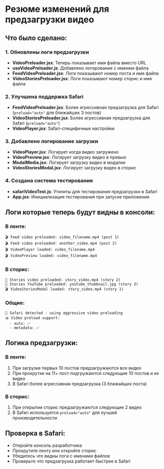 # Резюме изменений для предзагрузки видео

## Что было сделано:

### 1. Обновлены логи предзагрузки
- **VideoPreloader.jsx**: Теперь показывает имя файла вместо URL
- **useVideoPreloader.js**: Добавлено логирование с именем файла
- **FeedVideoPreloader.jsx**: Логи показывают номер поста и имя файла
- **VideoStoriesPreloader.jsx**: Логи показывают номер сторис и имя файла

### 2. Улучшена поддержка Safari
- **FeedVideoPreloader.jsx**: Более агрессивная предзагрузка для Safari (`preload="auto"` для ближайших 3 постов)
- **VideoStoriesPreloader.jsx**: Более агрессивная предзагрузка для Safari (`preload="auto"`)
- **VideoPlayer.jsx**: Safari-специфичные настройки

### 3. Добавлено логирование загрузки
- **VideoPlayer.jsx**: Логирует когда видео загружено
- **VideoPreview.jsx**: Логирует загрузку видео в превью
- **ModalMedia.jsx**: Логирует загрузку видео в модалке
- **VideoStoriesModal.jsx**: Логирует загрузку видео в сторис

### 4. Создана система тестирования
- **safariVideoTest.js**: Утилиты для тестирования предзагрузки в Safari
- **App.jsx**: Инициализация тестирования при запуске приложения

## Логи которые теперь будут видны в консоли:

### В ленте:
```
🎬 Feed video preloaded: video_filename.mp4 (post 1)
🎬 Feed video preloaded: another_video.mp4 (post 2)
🎬 VideoPlayer loaded: video_filename.mp4
🎬 VideoPreview loaded: video_filename.mp4
```

### В сторис:
```
📱 Stories video preloaded: story_video.mp4 (story 2)
📱 Stories YouTube preloaded: youtube_thumbnail.jpg (story 3)
🎬 VideoStoriesModal loaded: story_video.mp4 (story 1)
```

### Общие:
```
🦁 Safari detected - using aggressive video preloading
📊 Video preload support:
  - auto: ✅
  - metadata: ✅
```

## Логика предзагрузки:

### В ленте:
1. При загрузке первых 10 постов предзагружаются все видео
2. При прокрутке на 11+ пост подгружаются следующие 10 постов и их видео
3. В Safari более агрессивная предзагрузка (3 ближайших поста)

### В сторис:
1. При открытии сторис предзагружаются следующие 2 видео
2. В Safari используется `preload="auto"` для лучшей производительности

## Проверка в Safari:
- Откройте консоль разработчика
- Прокрутите ленту или откройте сторис
- Убедитесь что видны логи с именами файлов
- Проверьте что предзагрузка работает быстрее в Safari 